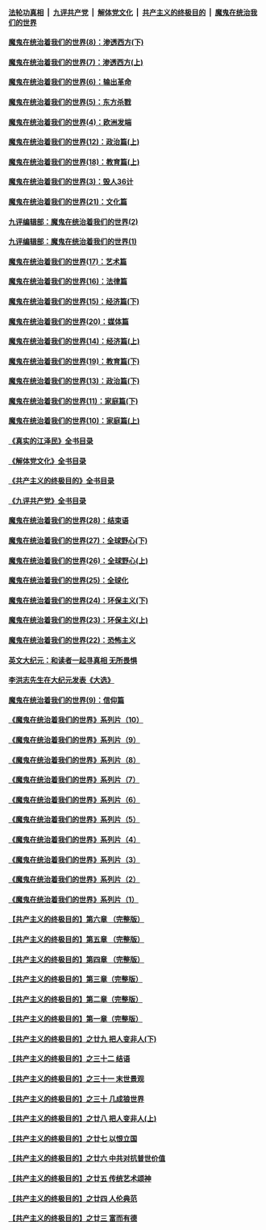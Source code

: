 ####  [法轮功真相](../../../../basic/blob/master/README.md?t=10242001) &nbsp;|&nbsp; [九评共产党](../../../../9ping.md/blob/master/README.md?t=10242001) &nbsp;|&nbsp; [解体党文化](../../../../jtdwh.md/blob/master/README.md?t=10242001)  &nbsp;|&nbsp; [共产主义的终极目的](../../../../gczydzjmd.md/blob/master/README.md?t=10242001) &nbsp;|&nbsp; [魔鬼在统治我们的世界](../../../../mgztzwmdsj.md/blob/master/README.md?t=10242001) 

#### [魔鬼在统治着我们的世界(8)：渗透西方(下)](../pages/nsc422/n10429603.md?t=10242001) 

#### [魔鬼在统治着我们的世界(7)：渗透西方(上)](../pages/nsc422/n10426013.md?t=10242001) 

#### [魔鬼在统治着我们的世界(6)：输出革命](../pages/nsc422/n10421536.md?t=10242001) 

#### [魔鬼在统治着我们的世界(5)：东方杀戮](../pages/nsc422/n10417707.md?t=10242001) 

#### [魔鬼在统治着我们的世界(4)：欧洲发端](../pages/nsc422/n10414890.md?t=10242001) 

#### [魔鬼在统治着我们的世界(12)：政治篇(上)](../pages/nsc422/n10444576.md?t=10242001) 

#### [魔鬼在统治着我们的世界(18)：教育篇(上)](../pages/nsc422/n10526970.md?t=10242001) 

#### [魔鬼在统治着我们的世界(3)：毁人36计](../pages/nsc422/n10411583.md?t=10242001) 

#### [魔鬼在统治着我们的世界(21)：文化篇](../pages/nsc422/n10597706.md?t=10242001) 

#### [九评编辑部：魔鬼在统治着我们的世界(2)](../pages/nsc422/n10410036.md?t=10242001) 

#### [九评编辑部：魔鬼在统治着我们的世界(1)](../pages/nsc422/n10406825.md?t=10242001) 

#### [魔鬼在统治着我们的世界(17)：艺术篇](../pages/nsc422/n10499093.md?t=10242001) 

#### [魔鬼在统治着我们的世界(16)：法律篇](../pages/nsc422/n10485969.md?t=10242001) 

#### [魔鬼在统治着我们的世界(15)：经济篇(下)](../pages/nsc422/n10469975.md?t=10242001) 

#### [魔鬼在统治着我们的世界(20)：媒体篇](../pages/nsc422/n10586579.md?t=10242001) 

#### [魔鬼在统治着我们的世界(14)：经济篇(上)](../pages/nsc422/n10457370.md?t=10242001) 

#### [魔鬼在统治着我们的世界(19)：教育篇(下)](../pages/nsc422/n10564808.md?t=10242001) 

#### [魔鬼在统治着我们的世界(13)：政治篇(下)](../pages/nsc422/n10448270.md?t=10242001) 

#### [魔鬼在统治着我们的世界(11)：家庭篇(下)](../pages/nsc422/n10440961.md?t=10242001) 

#### [魔鬼在统治着我们的世界(10)：家庭篇(上)](../pages/nsc422/n10435448.md?t=10242001) 

#### [《真实的江泽民》全书目录](../pages/nsc422/n13721399.md?t=10242001) 

#### [《解体党文化》全书目录](../pages/nsc422/n13721157.md?t=10242001) 

#### [《共产主义的终极目的》全书目录](../pages/nsc422/n13721048.md?t=10242001) 

#### [《九评共产党》全书目录](../pages/nsc422/n13708085.md?t=10242001) 

#### [魔鬼在统治着我们的世界(28)：结束语](../pages/nsc422/n10936246.md?t=10242001) 

#### [魔鬼在统治着我们的世界(27)：全球野心(下)](../pages/nsc422/n10928319.md?t=10242001) 

#### [魔鬼在统治着我们的世界(26)：全球野心(上)](../pages/nsc422/n10900318.md?t=10242001) 

#### [魔鬼在统治着我们的世界(25)：全球化](../pages/nsc422/n10788205.md?t=10242001) 

#### [魔鬼在统治着我们的世界(24)：环保主义(下)](../pages/nsc422/n10695307.md?t=10242001) 

#### [魔鬼在统治着我们的世界(23)：环保主义(上)](../pages/nsc422/n10688613.md?t=10242001) 

#### [魔鬼在统治着我们的世界(22)：恐怖主义](../pages/nsc422/n10614727.md?t=10242001) 

#### [英文大纪元：和读者一起寻真相 无所畏惧](../pages/nsc422/n12542027.md?t=10242001) 

#### [李洪志先生在大纪元发表《大选》](../pages/nsc422/n12534746.md?t=10242001) 

#### [魔鬼在统治着我们的世界(9)：信仰篇](../pages/nsc422/n10432159.md?t=10242001) 

#### [《魔鬼在统治着我们的世界》系列片（10）](../pages/nsc422/n12292670.md?t=10242001) 

#### [《魔鬼在统治着我们的世界》系列片（9）](../pages/nsc422/n12290859.md?t=10242001) 

#### [《魔鬼在统治着我们的世界》系列片（8）](../pages/nsc422/n12287445.md?t=10242001) 

#### [《魔鬼在统治着我们的世界》系列片（7）](../pages/nsc422/n12283425.md?t=10242001) 

#### [《魔鬼在统治着我们的世界》系列片（6）](../pages/nsc422/n12282314.md?t=10242001) 

#### [《魔鬼在统治着我们的世界》系列片（5）](../pages/nsc422/n12281419.md?t=10242001) 

#### [《魔鬼在统治着我们的世界》系列片（4）](../pages/nsc422/n12274024.md?t=10242001) 

#### [《魔鬼在统治着我们的世界》系列片（3）](../pages/nsc422/n12271322.md?t=10242001) 

#### [《魔鬼在统治着我们的世界》系列片（2）](../pages/nsc422/n12269049.md?t=10242001) 

#### [《魔鬼在统治着我们的世界》系列片（1）](../pages/nsc422/n12267575.md?t=10242001) 

#### [【共产主义的终极目的】第六章 （完整版）](../pages/nsc422/n11428913.md?t=10242001) 

#### [【共产主义的终极目的】第五章 （完整版）](../pages/nsc422/n11428912.md?t=10242001) 

#### [【共产主义的终极目的】第四章 （完整版）](../pages/nsc422/n11428907.md?t=10242001) 

#### [【共产主义的终极目的】第三章（完整版）](../pages/nsc422/n11428848.md?t=10242001) 

#### [【共产主义的终极目的】第二章（完整版）](../pages/nsc422/n11428831.md?t=10242001) 

#### [【共产主义的终极目的】第一章（完整版）](../pages/nsc422/n11417651.md?t=10242001) 

#### [【共产主义的终极目的】之廿九 把人变非人(下)](../pages/nsc422/n11344140.md?t=10242001) 

#### [【共产主义的终极目的】之三十二 结语](../pages/nsc422/n11360535.md?t=10242001) 

#### [【共产主义的终极目的】之三十一 末世景观](../pages/nsc422/n11351129.md?t=10242001) 

#### [【共产主义的终极目的】之三十 几成狼世界](../pages/nsc422/n11348280.md?t=10242001) 

#### [【共产主义的终极目的】之廿八 把人变非人(上)](../pages/nsc422/n11340492.md?t=10242001) 

#### [【共产主义的终极目的】之廿七 以恨立国](../pages/nsc422/n11336944.md?t=10242001) 

#### [【共产主义的终极目的】之廿六 中共对抗普世价值](../pages/nsc422/n11324785.md?t=10242001) 

#### [【共产主义的终极目的】之廿五 传统艺术颂神](../pages/nsc422/n11296396.md?t=10242001) 

#### [【共产主义的终极目的】之廿四 人伦典范](../pages/nsc422/n11296397.md?t=10242001) 

#### [【共产主义的终极目的】之廿三 富而有德](../pages/nsc422/n11283598.md?t=10242001) 

